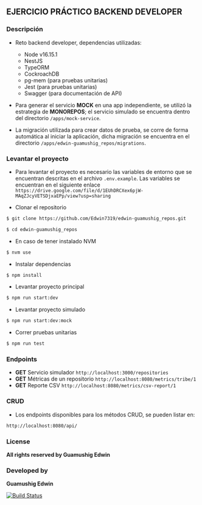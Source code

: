 ## EJERCICIO PRÁCTICO BACKEND DEVELOPER

### Descripción
* Reto backend developer, dependencias utilizadas: 
   * Node v16.15.1
   * NestJS
   * TypeORM
   * CockroachDB
   * pg-mem (para pruebas unitarias)
   * Jest (para pruebas unitarias)
   * Swagger (para documentación de API)
  

* Para generar el servicio **MOCK** en una app independiente, se utilizó la estrategia de **MONOREPOS**; el servicio simulado se encuentra dentro del directorio `/apps/mock-service`.


* La migración utilizada para crear datos de prueba, se corre de forma automática al iniciar la aplicación, dicha migración se encuentra en el directorio `/apps/edwin-guamushig_repos/migrations`.


### Levantar el proyecto
* Para levantar el proyecto es necesario las variables de entorno que se encuentran descritas en el archivo `.env.example`. Las variables se encuentran en el siguiente enlace `https://drive.google.com/file/d/1EUhDRCXex6pjW-MAqZJcyVETSDjxaEPp/view?usp=sharing`


* Clonar el repositorio
```bash
$ git clone https://github.com/Edwin7319/edwin-guamushig_repos.git
``` 
```bash
$ cd edwin-guamushig_repos
```
* En caso de tener instalado NVM
```bash
$ nvm use
``` 

* Instalar dependencias
```bash
$ npm install
```

* Levantar proyecto principal
```bash 
$ npm run start:dev
```

* Levantar proyecto simulado
```bash
$ npm run start:dev:mock
```

* Correr pruebas unitarias
```bash
$ npm run test
```

### Endpoints

* **GET** Servicio simulador `http://localhost:3000/repositories`
* **GET** Métricas de un repositorio `http://localhost:8080/metrics/tribe/1`
* **GET** Reporte CSV `http://localhost:8080/metrics/csv-report/1`


### CRUD
* Los endpoints disponibles para los métodos CRUD, se pueden listar en:
```bash
http://localhost:8080/api/
```

### License

**All rights reserved by Guamushig Edwin**

### Developed by
**Guamushig Edwin**



[![Build Status](https://icons.iconarchive.com/icons/papirus-team/papirus-apps/128/github-icon.png)](https://github.com/RLazamh)
